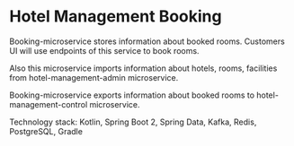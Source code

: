 # Hotel Management Booking

Booking-microservice stores information about booked rooms. Customers UI will use endpoints of this service to book rooms.

Also this microservice imports information about hotels, rooms, facilities from hotel-management-admin microservice.

Booking-microservice exports information about booked rooms to hotel-management-control microservice.

Technology stack:
Kotlin, Spring Boot 2, Spring Data, Kafka, Redis, PostgreSQL, Gradle
